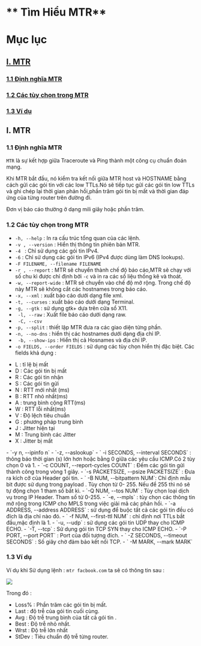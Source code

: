 ** Tìm Hiểu MTR**
===========================================
# Mục lục
## [I. MTR](#mtr)
### [1.1 Định nghĩa MTR](#11)
### [1.2 Các tùy chọn trong MTR](#12)
### [1.3 Ví dụ ](#13)

<a name=mtr></a>
## I. MTR

<a name=11></a>
### 1.1 Định nghĩa MTR
 `MTR` là sự kết hợp giữa Traceroute và Ping thành một công cụ chuẩn đoán mạng.

 Khi MTR bắt đầu, nó kiểm tra kết nối giữa MTR host và HOSTNAME bằng cách gửi các gói tin với các low TTLs.Nó sẽ tiếp tục gửi các gói tin low TTLs và ghi chép lại thời gian phản hồi,phần trăm gói tin bị mất và thời gian đáp ứng của từng router trên đường đi.

 Đơn vị báo cáo thường ở dạng mili giây hoặc phần trăm.

<a name=12></a>
### 1.2 Các tùy chọn trong MTR
  - `-h, --help` : In ra cấu trúc tổng quan của các lệnh.
  - `-v , --version` : Hiển thị thông tin phiên bản MTR.
  - `-4 ` : Chỉ sử dụng các gói tin IPv4.
  - `-6` : Chỉ sử dụng các gói tin IPv6 (IPv4 được dùng làm DNS lookups).
  - `-F FILENAME, --filename FILENAME`
  - `-r , --report` : MTR sẽ chuyển thành chế độ báo cáo,MTR sẽ chạy với số chu kì được chỉ định bởi `-c` và in ra các số liệu thống kê và thoát.
  - `-w, --report-wide` : MTR sẽ chuyển vào chế độ mở rộng. Trong chế độ này MTR sẽ không cắt các hostnames trong báo cáo.
  - `-x, --xml` : xuất báo cáo dưới dạng file xml.
  - `-t, --curses` : xuất báo cáo dưới dạng Terminal.
  - `-g, --gtk` : sử dụng gtk+ dựa trên cửa sổ X11.
  - ` -l, --raw` : Xuất file báo cáo dưới dạng raw.
  - ` -C, --csv`
  - `-p, --split` : thiết lập MTR đưa ra các giao diện từng phần.
  - `-n, --no-dns` : hiển thị các hostnames dưới dạng địa chỉ IP.
  - ` -b, --show-ips` : Hiển thị cả Hosnames và địa chỉ IP.
  - `-o FIELDS, --order FIELDS` : sử dụng các tùy chọn hiển thị đặc biệt. Các fields khả dụng :
  <ul>
  <li>L : tỉ lệ bị mất</li>
  <li>D : Các gói tin bị mất</li>
  <li>R : Các gói tin nhận</li>
  <li>S : Các gói tin gửi</li>
  <li>N : RTT mới nhất (ms)</li>
  <li>B : RTT nhỏ nhất(ms)</li>
  <li>A : trung bình cộng RTT(ms)</li>
  <li>W : RTT lỗi nhất(ms)</li>
  <li>V : Độ lệch tiêu chuẩn</li>
  <li>G : phương pháp trung bình</li>
  <li>J : Jitter hiện tại</li>
  <li>M : Trung bình các Jitter</li>
  <li>X : Jitter bị mất</li>
  </ul>
  - `-y n, --ipinfo n`
  - `-z, --aslookup`
  - ` -i SECONDS, --interval SECONDS` : thông báo thời gian (s) lớn hơn hoặc bằng 0  giữa các yêu cầu ICMP.Có 2 tùy chọn 0 và 1.
  - `-c COUNT, --report-cycles COUNT` :  Đếm các gói tin gửi thành công trong vòng 1 giây.
  - `-s PACKETSIZE, --psize PACKETSIZE` : Đưa ra kích cỡ của Header gói tin.
  - ` -B NUM, --bitpattern NUM`: Chỉ định mẫu bit được sử dụng trong payload . Tùy chọn từ 0- 255. Nếu để 255 thì nó sẽ tự động chọn 1 tham số bất kì.
  - `-Q NUM, --tos NUM` : Tùy chọn loại dịch vụ trong IP Header. Tham số từ 0-255.
  - `-e, --mpls` : tùy chọn các thông tin mở rộng trong ICMP cho MPLS trong việc giải mã các phản hồi.
  - `-a ADDRESS, --address ADDRESS` : sử dụng để buộc tất cả các gói tin đều có đích là địa chỉ nào đó.
  - ` -f NUM, --first-ttl NUM` : chỉ định nơi TTLs bắt đầu,mặc định là 1.
  - `-u, --udp` : sử dụng các gói tin UDP thay cho ICMP ECHO.
  - `-T, --tcp` : Sử dụng gói tin TCP SYN thay cho ICMP ECHO.
  - `-P PORT, --port PORT` : Port của đối tượng đích.
  - ` -Z SECONDS, --timeout SECONDS` : Số giây chờ đảm bảo kết nối TCP.
  - ` -M MARK, --mark MARK`

<a name=13></a>
### 1.3 Ví dụ

  Ví dụ khi Sử dụng lệnh : `mtr facbook.com` ta sẽ có thông tin sau :

  <img src=http://i.imgur.com/aGflzGM.png>

  Trong đó :
  - Loss% : Phần trăm các gói tin bị mất.
  - Last : độ trễ của gói tin cuối cùng.
  - Avg : Độ trễ  trung bình của tất cả gói tin .
  - Best : Độ trễ nhỏ nhất.
  - Wrst : Độ trễ lớn nhất
  - StDev : Tiêu chuẩn độ trễ  từng router.
